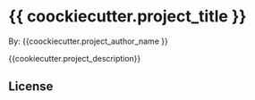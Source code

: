 # {{ coockiecutter.project_title }}

By: {{coockiecutter.project_author_name }}

{{cookiecutter.project_description}}

## License